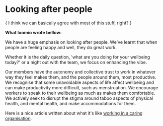 # Looking after people

{ I think we can basically agree with most of this stuff, right? }





**What loomio wrote bellow:**

We have a huge emphasis on looking after people. We've learnt that when people are feeling happy and well, they do great work.

Whether it is the daily question, 'what are you doing for your wellbeing today?' or a night out with the team, we focus on enhancing the vibe.

Our members have the autonomy and collective trust to work in whatever way they feel makes them, and the people around them, most productive. We recognise that some unavoidable aspects of life affect wellbeing and can make productivity more difficult, such as menstruation. We encourage workers to speak to their wellbeing as much as makes them comfortable. We actively seek to disrupt the stigma around taboo aspects of physical health, and mental health, and make accommodations for them.

Here is a nice article written about what it's like [working in a caring organisation](https://medium.com/enspiral-tales/a-caring-organisation-5319f81c420f#.11angmlxu).

